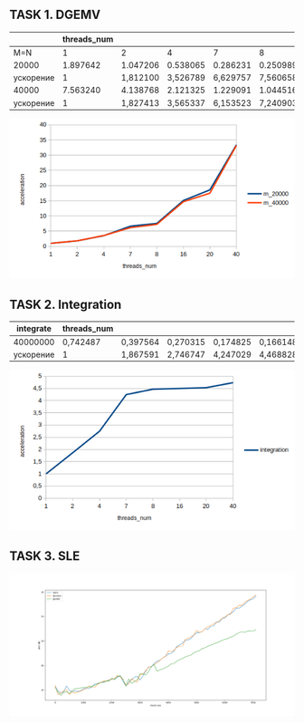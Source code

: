 
## TASK 1. DGEMV
|         |threads_num|          |          |          |          |           |           |           |
|---------|-----------|----------|----------|----------|----------|-----------|-----------|-----------|
| M=N     | 1         | 2        | 4        | 7        | 8        | 16        | 20        | 40        |
| 20000   | 1.897642  | 1.047206 | 0.538065 | 0.286231 | 0.250989 |  0.125837 |  0.102153 |  0.056830 |
|ускорение|	1	      | 1,812100 | 3,526789 | 6,629757 | 7,560658 | 15,080159 | 18,576468 | 33,391553 |
| 40000   | 7.563240  | 4.138768 | 2.121325 | 1.229091 | 1.044516 |  0.515359 |  0.432267 |  0.227850 |
|ускорение|	1         | 1,827413 | 3,565337	| 6,153523 | 7,240903 |	14,675672 |	17,496686 |	33,193943 |

![task1](data-samples/task1.png)




## TASK 2. Integration

| integrate |threads_num|                  |                  |                  |                  |                  |                  |                  |
|-----------|-----------|------------------|------------------|------------------|------------------|------------------|------------------|------------------|
| 40000000  | 0,742487  | 0,397564         | 0,270315         | 0,174825         | 0,166148         | 0,165088         | 0,163835         | 0,156777         |
| ускорение | 1         | 1,867591         | 2,746747         | 4,247029         | 4,468828         | 4,497522         | 4,531919         | 4,735943         |

![task2](data-samples/task2.png)





## TASK 3. SLE

![task3](data-samples/Figure_1.png)